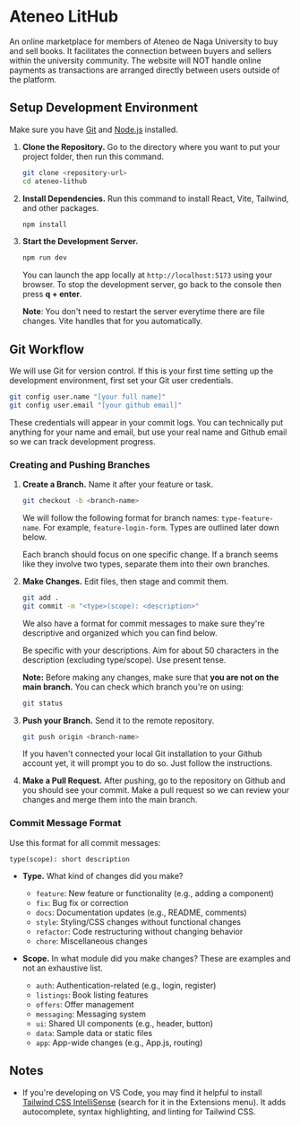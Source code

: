 # Ateneo LitHub

An online marketplace for members of Ateneo de Naga University to buy and sell books. It facilitates the connection between buyers and sellers within the university community. The website will NOT handle online payments as transactions are arranged directly between users outside of the platform.


## Setup Development Environment

Make sure you have [Git](https://git-scm.com/downloads) and [Node.js](https://nodejs.org) installed.

1. **Clone the Repository.** Go to the directory where you want to put your project folder, then run this command.

   ```bash
   git clone <repository-url>
   cd ateneo-lithub
   ```

2. **Install Dependencies.** Run this command to install React, Vite, Tailwind, and other packages.

   ```bash
   npm install
   ```

3. **Start the Development Server.**

   ```bash
   npm run dev
   ```

   You can launch the app locally at ```http://localhost:5173``` using your browser. To stop the development server, go back to the console then press **q + enter**.
   
   **Note**: You don't need to restart the server everytime there are file changes. Vite handles that for you automatically.


## Git Workflow

We will use Git for version control. If this is your first time setting up the development environment, first set your Git user credentials.

```bash
git config user.name "[your full name]"
git config user.email "[your github email]"
```

These credentials will appear in your commit logs. You can technically put anything for your name and email, but use your real name and Github email so we can track development progress.

### Creating and Pushing Branches

1. **Create a Branch.** Name it after your feature or task.

   ```bash
   git checkout -b <branch-name>
   ```

   We will follow the following format for branch names: ```type-feature-name```. For example, ```feature-login-form```. Types are outlined later down below.

   Each branch should focus on one specific change. If a branch seems like they involve two types, separate them into their own branches.

2. **Make Changes.** Edit files, then stage and commit them.

   ```bash
   git add .
   git commit -m "<type>(scope): <description>"
   ```

   We also have a format for commit messages to make sure they're descriptive and organized which you can find below.

   Be specific with your descriptions. Aim for about 50 characters in the description (excluding type/scope). Use present tense.

   **Note:** Before making any changes, make sure that **you are not on the main branch.** You can check which branch you're on using:

   ```bash
   git status
   ```

3. **Push your Branch.** Send it to the remote repository.

   ```bash
   git push origin <branch-name>
   ```

   If you haven't connected your local Git installation to your Github account yet, it will prompt you to do so. Just follow the instructions.

4. **Make a Pull Request.** After pushing, go to the repository on Github and you should see your commit. Make a pull request so we can review your changes and merge them into the main branch.

### Commit Message Format

Use this format for all commit messages:

```text
type(scope): short description
```

* **Type.** What kind of changes did you make?
  * ```feature```: New feature or functionality (e.g., adding a component)
  * ```fix```: Bug fix or correction
  * ```docs```: Documentation updates (e.g., README, comments)
  * ```style```: Styling/CSS changes without functional changes
  * ```refactor```: Code restructuring without changing behavior
  * ```chore```: Miscellaneous changes

* **Scope.** In what module did you make changes? These are examples and not an exhaustive list.
  * ```auth```: Authentication-related (e.g., login, register)
  * ```listings```: Book listing features
  * ```offers```: Offer management
  * ```messaging```: Messaging system
  * ```ui```: Shared UI components (e.g., header, button)
  * ```data```: Sample data or static files
  * ```app```: App-wide changes (e.g., App.js, routing)


## Notes

* If you're developing on VS Code, you may find it helpful to install [Tailwind CSS IntelliSense](https://marketplace.visualstudio.com/items?itemName=bradlc.vscode-tailwindcss) (search for it in the Extensions menu). It adds autocomplete, syntax highlighting, and linting for Tailwind CSS.